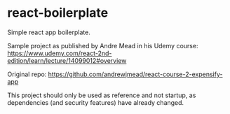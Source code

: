 # react-boilerplate
Simple react app boilerplate.

Sample project as published by Andre Mead in his Udemy course:
https://www.udemy.com/react-2nd-edition/learn/lecture/14099012#overview

Original repo:
https://github.com/andrewjmead/react-course-2-expensify-app

This project should only be used as reference and not startup, as dependencies (and security features) have already changed.

